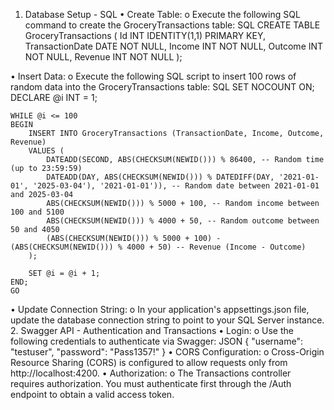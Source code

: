 1. Database Setup - SQL
•	Create Table: 
o	Execute the following SQL command to create the GroceryTransactions table:
SQL
    CREATE TABLE GroceryTransactions (
        Id INT IDENTITY(1,1) PRIMARY KEY,
        TransactionDate DATE NOT NULL,
        Income INT NOT NULL,
        Outcome INT NOT NULL,
        Revenue INT NOT NULL
    );

•	Insert Data: 
o	Execute the following SQL script to insert 100 rows of random data into the GroceryTransactions table:
SQL
    SET NOCOUNT ON;
    DECLARE @i INT = 1;

    WHILE @i <= 100
    BEGIN
        INSERT INTO GroceryTransactions (TransactionDate, Income, Outcome, Revenue)
        VALUES (
            DATEADD(SECOND, ABS(CHECKSUM(NEWID())) % 86400, -- Random time (up to 23:59:59)
            DATEADD(DAY, ABS(CHECKSUM(NEWID())) % DATEDIFF(DAY, '2021-01-01', '2025-03-04'), '2021-01-01')), -- Random date between 2021-01-01 and 2025-03-04
            ABS(CHECKSUM(NEWID())) % 5000 + 100, -- Random income between 100 and 5100
            ABS(CHECKSUM(NEWID())) % 4000 + 50, -- Random outcome between 50 and 4050
            (ABS(CHECKSUM(NEWID())) % 5000 + 100) - (ABS(CHECKSUM(NEWID())) % 4000 + 50) -- Revenue (Income - Outcome)
        );

        SET @i = @i + 1;
    END;
    GO
•	Update Connection String: 
o	In your application's appsettings.json file, update the database connection string to point to your SQL Server instance.
2. Swagger API - Authentication and Transactions
•	Login: 
o	Use the following credentials to authenticate via Swagger:
JSON
    {
        "username": "testuser",
        "password": "Pass1357!"
    }
•	CORS Configuration:
o	Cross-Origin Resource Sharing (CORS) is configured to allow requests only from http://localhost:4200.
•	Authorization:
o	The Transactions controller requires authorization. You must authenticate first through the /Auth endpoint to obtain a valid access token.
